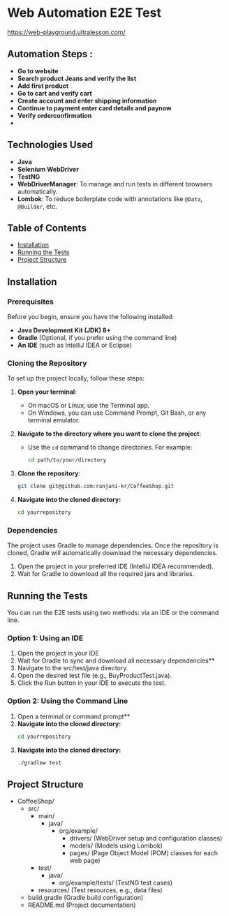 
# Web Automation E2E Test 
https://web-playground.ultralesson.com/


## Automation Steps : 
-  **Go to website**
-  **Search product Jeans and verify the list**
-  **Add first product**
-  **Go to cart and verify cart**
-  **Create account and enter shipping information**
-  **Continue to payment enter card details and paynow**
-  **Verify orderconfirmation**
-  

## Technologies Used

- **Java**
- **Selenium WebDriver**
- **TestNG**
- **WebDriverManager**: To manage and run tests in different browsers automatically.
- **Lombok**: To reduce boilerplate code with annotations like `@Data`, `@Builder`, etc.

## Table of Contents

- [Installation](#installation)
- [Running the Tests](#running-the-tests)
- [Project Structure](#project-structure)

## Installation

### Prerequisites

Before you begin, ensure you have the following installed:

- **Java Development Kit (JDK) 8+**
- **Gradle** (Optional, if you prefer using the command line)
- **An IDE** (such as IntelliJ IDEA or Eclipse)

### Cloning the Repository

To set up the project locally, follow these steps:

1. **Open your terminal**:
   - On macOS or Linux, use the Terminal app.
   - On Windows, you can use Command Prompt, Git Bash, or any terminal emulator.

2. **Navigate to the directory where you want to clone the project**:
   - Use the `cd` command to change directories. For example:
   
     ```bash
     cd path/to/your/directory
     ```

3. **Clone the repository**:

   ```bash
   git clone git@github.com:ranjani-kr/CoffeeShop.git

4. **Navigate into the cloned directory:**
    ```bash
   cd yourrepository

   
### Dependencies
The project uses Gradle to manage dependencies. Once the repository is cloned, Gradle will automatically download the necessary dependencies.

1. Open the project in your preferred IDE (IntelliJ IDEA recommended).
2. Wait for Gradle to download all the required jars and libraries.

## Running the Tests

You can run the E2E tests using two methods: via an IDE or the command line.

### Option 1: Using an IDE
1. Open the project in your IDE
2. Wait for Gradle to sync and download all necessary dependencies**
3. Navigate to the src/test/java directory.
4. Open the desired test file (e.g., BuyProductTest.java).
5. Click the Run button in your IDE to execute the test.

### Option 2: Using the Command Line
1. Open a terminal or command prompt**
2. **Navigate into the cloned directory:**
    ```bash
   cd yourrepository
3. **Navigate into the cloned directory:**
    ```bash
   ./gradlew test

## Project Structure

- CoffeeShop/
  - src/
    - main/
      - java/
        - org/example/
          - drivers/ (WebDriver setup and configuration classes)
          - models/ (Models using Lombok)
          - pages/ (Page Object Model (POM) classes for each web page)
    - test/
      - java/
        - org/example/tests/ (TestNG test cases)
    - resources/ (Test resources, e.g., data files)
  - build.gradle (Gradle build configuration)
  - README.md (Project documentation)

